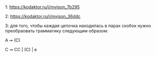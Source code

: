 1: https://kodaktor.ru/j/myjson_7b295

2: https://kodaktor.ru/j/myjson_36ddc

3: для того, чтобы каждая цепочка находилась в парах скобок нужно преобраовать грамматику следующим образом:

A ➞ (C)

C ➞ CC | (C) | e
